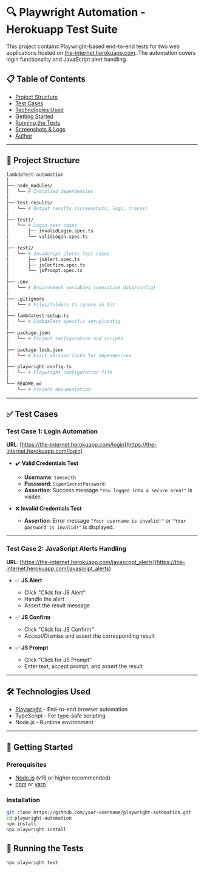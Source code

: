 # 🔍 Playwright Automation - Herokuapp Test Suite

This project contains Playwright-based end-to-end tests for two web applications hosted on [the-internet.herokuapp.com](https://the-internet.herokuapp.com/). The automation covers login functionality and JavaScript alert handling.

## 📋 Table of Contents

- [Project Structure](#file_folder-project-structure)
- [Test Cases](#-test-cases)
- [Technologies Used](#-technologies-used)
- [Getting Started](#rocket-getting-started)
- [Running the Tests](#runner-running-the-tests)
- [Screenshots & Logs](#camera_screenshots--logs)
- [Author](#bust_in_silhouette-author)

---

## :file_folder: Project Structure
```bash
lambdaTest-automation  
│  
├── node_modules/  
│   └── # Installed dependencies  
│  
├── test-results/  
│   └── # Output results (screenshots, logs, traces)  
│  
├── test1/  
│   └── # Login test cases  
│       ├── invalidLogin.spec.ts  
│       └── validLogin.spec.ts  
│  
├── test2/  
│   └── # JavaScript alerts test cases  
│       ├── jsAlert.spec.ts  
│       ├── jsConfirm.spec.ts  
│       └── jsPrompt.spec.ts  
│  
├── .env  
│   └── # Environment variables (sensitive data/config)  
│  
├── .gitignore  
│   └── # Files/folders to ignore in Git  
│  
├── lambdatest-setup.ts  
│   └── # LambdaTest-specific setup/config  
│  
├── package.json  
│   └── # Project configuration and scripts  
│  
├── package-lock.json  
│   └── # Exact version locks for dependencies  
│  
├── playwright.config.ts  
│   └── # Playwright configuration file  
│  
└── README.md  
    └── # Project documentation
```


---

## ✅ Test Cases

### Test Case 1: Login Automation

**URL**: [https://the-internet.herokuapp.com/login](https://the-internet.herokuapp.com/login)

- ✔️ **Valid Credentials Test**  
  - **Username**: `tomsmith`  
  - **Password**: `SuperSecretPassword!`  
  - **Assertion**: Success message `"You logged into a secure area!"` is visible.

- ❌ **Invalid Credentials Test**  
  - **Assertion**: Error message `"Your username is invalid!"` or `"Your password is invalid!"` is displayed.

---

### Test Case 2: JavaScript Alerts Handling

**URL**: [https://the-internet.herokuapp.com/javascript_alerts](https://the-internet.herokuapp.com/javascript_alerts)

- ✅ **JS Alert**  
  - Click "Click for JS Alert"  
  - Handle the alert  
  - Assert the result message

- ✅ **JS Confirm**  
  - Click "Click for JS Confirm"  
  - Accept/Dismiss and assert the corresponding result

- ✅ **JS Prompt**  
  - Click "Click for JS Prompt"  
  - Enter text, accept prompt, and assert the result

---

## 🛠️ Technologies Used

- [Playwright](https://playwright.dev/) - End-to-end browser automation
- TypeScript - For type-safe scripting
- Node.js - Runtime environment

---

## 🚀 Getting Started

### Prerequisites

- [Node.js](https://nodejs.org/) (v16 or higher recommended)
- [npm](https://www.npmjs.com/) or [yarn](https://yarnpkg.com/)

### Installation

```bash
git clone https://github.com/your-username/playwright-automation.git
cd playwright-automation
npm install
npx playwright install
 ```

## 🏃 Running the Tests
```bash
npx playwright test
```

